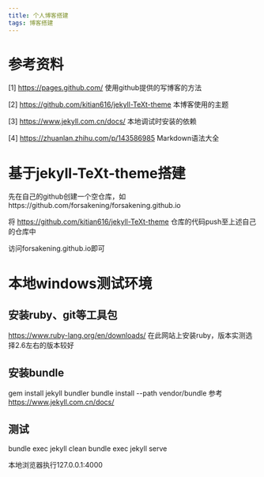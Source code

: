 ```yaml
---
title: 个人博客搭建
tags: 博客搭建
---
```


# 参考资料
[1] https://pages.github.com/                        使用github提供的写博客的方法

[2] https://github.com/kitian616/jekyll-TeXt-theme   本博客使用的主题

[3] https://www.jekyll.com.cn/docs/                  本地调试时安装的依赖 

[4] https://zhuanlan.zhihu.com/p/143586985           Markdown语法大全


# 基于jekyll-TeXt-theme搭建

先在自己的github创建一个空仓库，如https://github.com/forsakening/forsakening.github.io

将 https://github.com/kitian616/jekyll-TeXt-theme 仓库的代码push至上述自己的仓库中

访问forsakening.github.io即可

# 本地windows测试环境
## 安装ruby、git等工具包
https://www.ruby-lang.org/en/downloads/ 在此网站上安装ruby，版本实测选择2.6左右的版本较好

## 安装bundle
gem install jekyll bundler
bundle install --path vendor/bundle
参考 https://www.jekyll.com.cn/docs/

## 测试
bundle exec jekyll clean
bundle exec jekyll serve

本地浏览器执行127.0.0.1:4000



